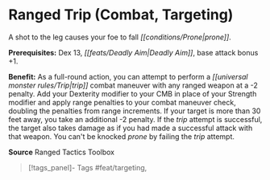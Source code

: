 ﻿---
cssclass: [feats]

---
# Ranged Trip (Combat, Targeting)

A shot to the leg causes your foe to fall _[[conditions/Prone|prone]]_.

**Prerequisites:** Dex 13, _[[feats/Deadly Aim|Deadly Aim]]_, base attack bonus +1.

**Benefit:** As a full-round action, you can attempt to perform a _[[universal monster rules/Trip|trip]]_ combat maneuver with any ranged weapon at a -2 penalty. Add your Dexterity modifier to your CMB in place of your Strength modifier and apply range penalties to your combat maneuver check, doubling the penalties from range increments. If your target is more than 30 feet away, you take an additional -2 penalty. If the _trip_ attempt is successful, the target also takes damage as if you had made a successful attack with that weapon. You can't be knocked _prone_ by failing the _trip_ attempt.

**Source** Ranged Tactics Toolbox
>[!tags_panel]- Tags
> #feat/targeting, 